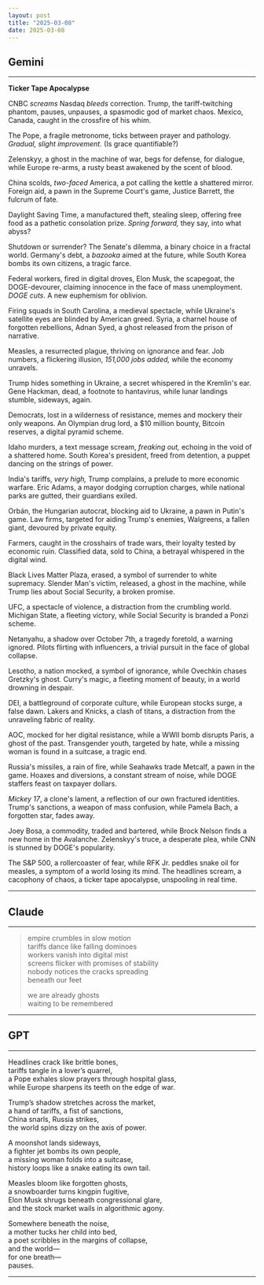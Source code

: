 ```yaml
---
layout: post
title: "2025-03-08"
date: 2025-03-08
---
```


## Gemini

*****
**Ticker Tape Apocalypse**

CNBC *screams* Nasdaq *bleeds* correction.
Trump, the tariff-twitching phantom,
pauses, unpauses, a spasmodic god
of market chaos. Mexico, Canada,
caught in the crossfire of his whim.

The Pope, a fragile metronome,
ticks between prayer and pathology.
*Gradual, slight improvement.*
(Is grace quantifiable?)

Zelenskyy, a ghost in the machine of war,
begs for defense, for dialogue,
while Europe re-arms, a rusty beast
awakened by the scent of blood.

China scolds, *two-faced* America,
a pot calling the kettle a shattered mirror.
Foreign aid, a pawn in the Supreme Court's game,
Justice Barrett, the fulcrum of fate.

Daylight Saving Time, a manufactured theft,
stealing sleep, offering free food
as a pathetic consolation prize.
*Spring forward,* they say, into what abyss?

Shutdown or surrender? The Senate's dilemma,
a binary choice in a fractal world.
Germany's debt, a *bazooka* aimed at the future,
while South Korea bombs its own citizens, a tragic farce.

Federal workers, fired in digital droves,
Elon Musk, the scapegoat, the DOGE-devourer,
claiming innocence in the face of mass unemployment.
*DOGE cuts*. A new euphemism for oblivion.

Firing squads in South Carolina, a medieval spectacle,
while Ukraine's satellite eyes are blinded by American greed.
Syria, a charnel house of forgotten rebellions,
Adnan Syed, a ghost released from the prison of narrative.

Measles, a resurrected plague,
thriving on ignorance and fear.
Job numbers, a flickering illusion,
*151,000 jobs added,* while the economy unravels.

Trump hides something in Ukraine,
a secret whispered in the Kremlin's ear.
Gene Hackman, dead, a footnote to hantavirus,
while lunar landings stumble, sideways, again.

Democrats, lost in a wilderness of resistance,
memes and mockery their only weapons.
An Olympian drug lord, a $10 million bounty,
Bitcoin reserves, a digital pyramid scheme.

Idaho murders, a text message scream, *freaking out,*
echoing in the void of a shattered home.
South Korea's president, freed from detention,
a puppet dancing on the strings of power.

India's tariffs, *very high,* Trump complains,
a prelude to more economic warfare.
Eric Adams, a mayor dodging corruption charges,
while national parks are gutted, their guardians exiled.

Orbán, the Hungarian autocrat,
blocking aid to Ukraine, a pawn in Putin's game.
Law firms, targeted for aiding Trump's enemies,
Walgreens, a fallen giant, devoured by private equity.

Farmers, caught in the crosshairs of trade wars,
their loyalty tested by economic ruin.
Classified data, sold to China,
a betrayal whispered in the digital wind.

Black Lives Matter Plaza, erased,
a symbol of surrender to white supremacy.
Slender Man's victim, released, a ghost in the machine,
while Trump lies about Social Security, a broken promise.

UFC, a spectacle of violence,
a distraction from the crumbling world.
Michigan State, a fleeting victory,
while Social Security is branded a Ponzi scheme.

Netanyahu, a shadow over October 7th,
a tragedy foretold, a warning ignored.
Pilots flirting with influencers,
a trivial pursuit in the face of global collapse.

Lesotho, a nation mocked, a symbol of ignorance,
while Ovechkin chases Gretzky's ghost.
Curry's magic, a fleeting moment of beauty,
in a world drowning in despair.

DEI, a battleground of corporate culture,
while European stocks surge, a false dawn.
Lakers and Knicks, a clash of titans,
a distraction from the unraveling fabric of reality.

AOC, mocked for her digital resistance,
while a WWII bomb disrupts Paris, a ghost of the past.
Transgender youth, targeted by hate,
while a missing woman is found in a suitcase, a tragic end.

Russia's missiles, a rain of fire,
while Seahawks trade Metcalf, a pawn in the game.
Hoaxes and diversions, a constant stream of noise,
while DOGE staffers feast on taxpayer dollars.

*Mickey 17*, a clone's lament,
a reflection of our own fractured identities.
Trump's sanctions, a weapon of mass confusion,
while Pamela Bach, a forgotten star, fades away.

Joey Bosa, a commodity, traded and bartered,
while Brock Nelson finds a new home in the Avalanche.
Zelenskyy's truce, a desperate plea,
while CNN is stunned by DOGE's popularity.

The S&P 500, a rollercoaster of fear,
while RFK Jr. peddles snake oil for measles,
a symptom of a world losing its mind.
The headlines scream, a cacophony of chaos,
a ticker tape apocalypse, unspooling in real time.
*****

## Claude

*****
> empire crumbles in slow motion  
> tariffs dance like falling dominoes  
> workers vanish into digital mist  
> screens flicker with promises of stability  
> nobody notices the cracks spreading  
> beneath our feet  
>  
> we are already ghosts  
> waiting to be remembered  
*****

## GPT

*****  
Headlines crack like brittle bones,  
tariffs tangle in a lover’s quarrel,  
a Pope exhales slow prayers through hospital glass,  
while Europe sharpens its teeth on the edge of war.  

Trump’s shadow stretches across the market,  
a hand of tariffs, a fist of sanctions,  
China snarls, Russia strikes,  
the world spins dizzy on the axis of power.  

A moonshot lands sideways,  
a fighter jet bombs its own people,  
a missing woman folds into a suitcase,  
history loops like a snake eating its own tail.  

Measles bloom like forgotten ghosts,  
a snowboarder turns kingpin fugitive,  
Elon Musk shrugs beneath congressional glare,  
and the stock market wails in algorithmic agony.  

Somewhere beneath the noise,  
a mother tucks her child into bed,  
a poet scribbles in the margins of collapse,  
and the world—  
for one breath—  
pauses.  
*****
